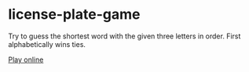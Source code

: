 # license-plate-game
Try to guess the shortest word with the given three letters in order. First alphabetically wins ties.

[Play online](https://seattlephysicstutor.com/plates.html)
